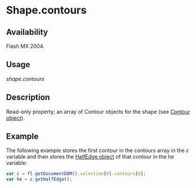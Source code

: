 # Shape.contours

## Availability

Flash MX 2004.

## Usage

*shape.contours*

## Description

Read-only property; an array of Contour objects for the shape (see [Contour object](../Contour_object/Contour_summary.md)).

## Example

The following example stores the first contour in the contours array in the *c* variable and then stores the [HalfEdge object](../HalfEdge_object/HalfEdge_summary.md) of that contour in the he variable:

```javascript
var c = fl.getDocumentDOM().selection[0].contours[0];
var he = c.getHalfEdge();
```
